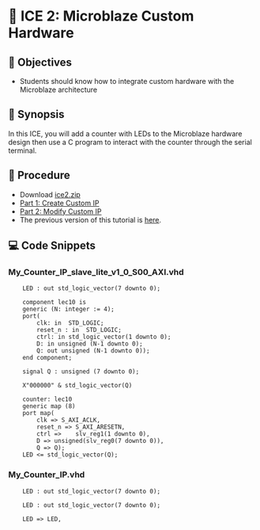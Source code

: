 # 🔬 ICE 2: Microblaze Custom Hardware

## 📌 Objectives

- Students should know how to integrate custom hardware with the Microblaze architecture

## 📜 Synopsis

In this ICE, you will add a counter with LEDs to the Microblaze hardware design then use a C program to interact with the counter through the serial terminal.

## 🧮 Procedure

- Download [ice2.zip](https://github.com/USAFA-ECE/ece383/raw/refs/heads/main/book/Assignments/files/ice2.zip)
- [Part 1: Create Custom IP](https://guidejar.com/guides/1ebb47ec-55d2-4f3f-b81d-8580d2e4bf47)
- [Part 2: Modify Custom IP](https://guidejar.com/guides/b711882d-cac2-43c3-9f04-f4e694d5cfbb)
- The previous version of this tutorial is [here](https://georgeyork.github.io/ECE383_web/hand/Lec18_Install_short_version.pdf).

## 💻 Code Snippets

### My_Counter_IP_slave_lite_v1_0_S00_AXI.vhd
```{code-block} c
    LED : out std_logic_vector(7 downto 0);
```
```{code-block} c
    component lec10 is
    generic (N: integer := 4);
    port(
        clk: in  STD_LOGIC;
        reset_n : in  STD_LOGIC;
        ctrl: in std_logic_vector(1 downto 0);
        D: in unsigned (N-1 downto 0);
        Q: out unsigned (N-1 downto 0));
    end component;

    signal Q : unsigned (7 downto 0);
```
```{code-block} c
    X"000000" & std_logic_vector(Q)
```
```{code-block} c
    counter: lec10 
    generic map (8)
    port map(
        clk => S_AXI_ACLK, 
        reset_n => S_AXI_ARESETN, 
        ctrl =>    slv_reg1(1 downto 0),
        D => unsigned(slv_reg0(7 downto 0)), 
        Q => Q);
    LED <= std_logic_vector(Q);
```

### My_Counter_IP.vhd
```{code-block} c
    LED : out std_logic_vector(7 downto 0); 
```
```{code-block} c
    LED : out std_logic_vector(7 downto 0); 
```
```{code-block} c
    LED => LED,
```
